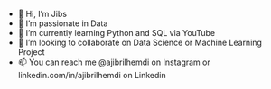 - 👋 Hi, I’m Jibs
- 👀 I’m passionate in Data
- 🌱 I’m currently learning Python and SQL via YouTube
- 💞️ I’m looking to collaborate on Data Science or Machine Learning Project
- 📫 You can reach me @ajibrilhemdi on Instagram or linkedin.com/in/ajibrilhemdi on Linkedin

<!---
brilboy/brilboy is a ✨ special ✨ repository because its `README.md` (this file) appears on your GitHub profile.
You can click the Preview link to take a look at your changes.
--->
